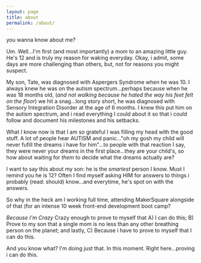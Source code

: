 ```yaml
---
layout: page
title: about
permalink: /about/
---
```


you wanna know about me?

Um. Well...I'm first (and most importantly) a mom to an amazing little guy. He's 12 and is truly my reason for waking everyday. Okay, i admit, some days are more challenging than others, but, not for reasons you might suspect.

My son, Tate, was diagnosed with Aspergers Syndrome when he was 10. I always knew he was on the autism spectrum...perhaps because when he was 18 months old, (<em>and not walking because he hated the way his feet felt on the floor</em>) we hit a snag...long story short, he was diagnosed with Sensory Integration Disorder at the age of 6 months. I knew this put him on the autism spectrum, and i read everything I could about it so that i could follow and document his milestones and his setbacks.

What I know now is that I am so grateful I was filling my head with the good stuff. A lot of people hear AUTISM and panic..."oh my gosh my child will never fufill the dreams i have for him"...to people with that reaction I say, <bold>they were never your dreams in the first place</bold>...they are your child's, so how about waiting for <em>them</em> to decide what the dreams actually are?

I want to say this about my son: he is the <em>smartest</em> person I know. Must I remind you he is 12? Often I find myself asking HIM for answers to things i probably (read: should) know...and everytime, he's spot on with the answers.

So why in the heck am I working full time, attending MakerSquare alongside of that (for an intense 10 week front-end development boot camp? 

<em>Because I'm Crazy</em>
Crazy enough to prove to myself that A) I can do this; B) Prove to my son that a single mom is no less than any other breathing person on the planet; and lastly, C) Because i have to prove to myself that I can do this.

And you know what?
I'm doing just that. In this moment. Right here...proving i can do this. 
